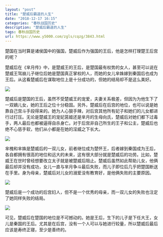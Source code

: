 ```yaml
---
layout: "post"
title: "楚威后霸道的人生"
date: "2018-12-17 16:15"
categories: "春秋战国历史"
description: "楚威后霸道的人生"
tags: 春秋战国历史
url: https://www.y5000.com/zgls/cqzg/3843.html
---
```






楚国在当时算是诸侯国中的强国，楚威后作为强国的王后，他是怎样打理楚王后宫的呢？

楚威后在《芈月传》中，是楚威王的王后，是楚国最有权势的女人，甚至可以说在楚威王驾崩儿子继位后她是楚国真正掌权的人，而她的女儿芈姝嫁到秦国后也成为王后。从这看楚威后在谋取地位上是十分成功的，但她的结局却不是这么美好。

![](https://img.y5000.com/uploads/allimg/161025/15111V5U-0.jpg)

楚威后是楚国的王后，虽然不受楚威王的宠爱，夫妻关系极差，但因为为他生下了一双嫡儿女，她的王后之位十分稳固。另外，楚威后在后宫的地位，也可以说是她靠自己宫斗手段得来的。她为人心狠手辣，对后宫其他所有妃子和她们的儿女都进行过打压。无论是楚威王的宠妃莒姬还是芈月的生母向氏，楚威后对她们都下过毒手，两人最后也都被逼得自杀身亡。对于后宫非自己所生的王子和公主，楚威后也绝不心慈手软，他们从小都是在她的淫威之下长大。

![](https://img.y5000.com/uploads/allimg/161025/15111U040-1.jpg)

芈槐和芈姝是楚威后的一双儿女，前者继位成为楚怀王，后者嫁到秦国成为王后，各自都拥有很高的地位和远大的未来，这有很大部分就是楚威后的功劳。比如，楚威王在世时曾经想要改立太子就是被楚威后阻止。楚威后虽然如此帮助儿女，他俩最后却并没有成功，女儿一直与芈月争斗最后失败，而儿子即位后几乎把楚国断送在手里。身为母亲，楚威后对儿女的溺爱没有教育好，是他俩失败的主要原因。

![](https://img.y5000.com/uploads/allimg/161025/15111VK7-2.jpg)

楚威后是一个成功的后宫妇人，但不是一个优秀的母亲，而一双儿女的失败也注定了她同样失败的结局。

![](https://img.y5000.com/uploads/allimg/161025/15111W1Q-3.jpg)

可见，楚威后在楚国的地位是不可撼动的。她是王后，生下的儿子是下任大王，女儿是秦国的王后。尤其是在后宫，没有一个人可以与她进行较量，所以楚威后最后应该是寿终正寝，至少是善终的。
